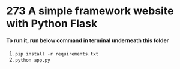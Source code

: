 # 273 A simple framework website with Python Flask
#### To run it, run below command in terminal underneath this folder
1. ```pip install -r requirements.txt```
2. ```python app.py```
